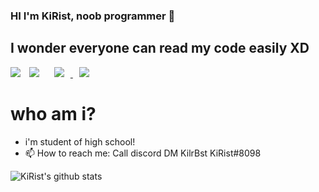 ### HI I'm KiRist, noob programmer 👋

## I wonder everyone can read my code easily XD

<div>
    <a href="https://hits.seeyoufarm.com"><img src="https://hits.seeyoufarm.com/api/count/incr/badge.svg?url=https%3A%2F%2Fgithub.com%2FKiRist-code&count_bg=%2379C83D&title_bg=%23555555&icon=adguard.svg&icon_color=%23E7E7E7&title=hits&edge_flat=false"/></a>
    <img 
        src="https://img.shields.io/github/followers/KiRist-code?label=KiRist%20Followers&style=social"
        style="height : auto; margin-left : 10px; margin-right : 10px;"/>
    <a href="https://discord.com/">
    <img 
        src="http://img.shields.io/badge/-Discord-blue?style=flat&logo=Discord&link=https://discord.com/"
        style="height : auto; margin-left : 10px; margin-right : 10px;"/>
    </a>
    <a href="https://www.notion.so/kiristhome/KiRist-s-Home-d8afdcc42ca84f5dbbc5a810cd59b074">
        <img 
            src="http://img.shields.io/badge/-KiRist%20Notion-655ced?style=flat&logo=Notion&link=https://www.notion.so/kiristhome/KiRist-s-Home-d8afdcc42ca84f5dbbc5a810cd59b074"
            style="height : auto; margin-left : 10px; margin-right : 10px;"/>
    </a>
</div>

# who am i?
 - i'm student of high school!
 - 📫 How to reach me: Call discord DM KilrBst KiRist#8098
 

 
![KiRist's github stats](https://github-readme-stats.vercel.app/api?username=KiRist-code&show_icons=true)
